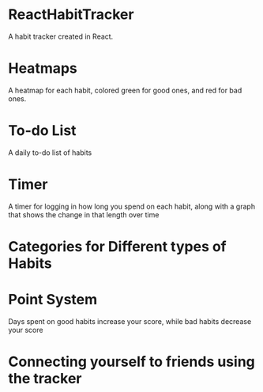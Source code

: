 # ReactHabitTracker
A habit tracker created in React.

# Heatmaps
A heatmap for each habit, colored green for good ones, and red for bad ones.

# To-do List
A daily to-do list of habits

# Timer
A timer for logging in how long you spend on each habit, along with a graph
that shows the change in that length over time

# Categories for Different types of Habits

# Point System
Days spent on good habits increase your score, while bad habits decrease your score

# Connecting yourself to friends using the tracker
